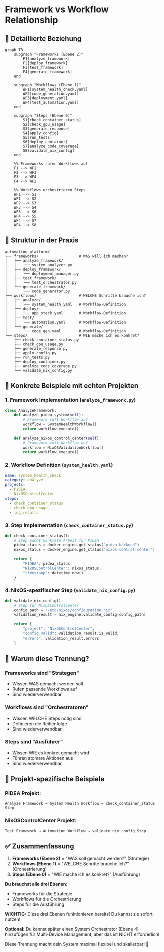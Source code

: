 # Framework vs Workflow Relationship

## 🔄 **Detaillierte Beziehung**

```mermaid
graph TB
    subgraph "Frameworks (Ebene 2)"
        F1[analyze_framework]
        F2[deploy_framework]
        F3[test_framework]
        F4[generate_framework]
    end
    
    subgraph "Workflows (Ebene 1)"
        WF1[system_health_check.yaml]
        WF2[code_generation.yaml]
        WF3[deployment.yaml]
        WF4[test_automation.yaml]
    end
    
    subgraph "Steps (Ebene 0)"
        S1[check_container_status]
        S2[check_gpu_usage]
        S3[generate_response]
        S4[apply_config]
        S5[run_tests]
        S6[deploy_container]
        S7[analyze_code_coverage]
        S8[validate_nix_config]
    end
    
    %% Frameworks rufen Workflows auf
    F1 --> WF1
    F2 --> WF3
    F3 --> WF4
    F4 --> WF2
    
    %% Workflows orchestrieren Steps
    WF1 --> S1
    WF1 --> S2
    WF2 --> S3
    WF3 --> S4
    WF3 --> S6
    WF4 --> S5
    WF4 --> S7
    WF4 --> S8
```

## 📁 **Struktur in der Praxis**

```
automation-platform/
├── frameworks/                  # WAS will ich machen?
│   ├── analyze_framework/
│   │   └── system_analyzer.py
│   ├── deploy_framework/
│   │   └── deployment_manager.py
│   ├── test_framework/
│   │   └── test_orchestrator.py
│   └── generate_framework/
│       └── code_generator.py
├── workflows/                   # WELCHE Schritte brauche ich?
│   ├── analyze/
│   │   └── system_health.yaml   # Workflow-Definition
│   ├── deploy/
│   │   └── app_stack.yaml       # Workflow-Definition
│   ├── test/
│   │   └── automation.yaml      # Workflow-Definition
│   └── generate/
│       └── code_gen.yaml        # Workflow-Definition
└── steps/                       # WIE mache ich es konkret?
    ├── check_container_status.py
    ├── check_gpu_usage.py
    ├── generate_response.py
    ├── apply_config.py
    ├── run_tests.py
    ├── deploy_container.py
    ├── analyze_code_coverage.py
    └── validate_nix_config.py
```

## 🔧 **Konkrete Beispiele mit echten Projekten**

### 1. Framework Implementation (`analyze_framework.py`)
```python
class AnalyzeFramework:
    def analyze_pidea_system(self):
        # Framework ruft Workflow auf
        workflow = SystemHealthWorkflow()
        return workflow.execute()
    
    def analyze_nixos_control_center(self):
        # Framework ruft Workflow auf
        workflow = NixOSValidationWorkflow()
        return workflow.execute()
```

### 2. Workflow Definition (`system_health.yaml`)
```yaml
name: system_health_check
category: analyze
projects:
  - PIDEA
  - NixOSControlCenter
steps:
  - check_container_status
  - check_gpu_usage
  - log_results
```

### 3. Step Implementation (`check_container_status.py`)
```python
def check_container_status():
    # Step macht konkrete Arbeit für PIDEA
    pidea_status = docker_engine.get_status("pidea-backend")
    nixos_status = docker_engine.get_status("nixos-control-center")
    
    return {
        "PIDEA": pidea_status,
        "NixOSControlCenter": nixos_status,
        "timestamp": datetime.now()
    }
```

### 4. NixOS-spezifischer Step (`validate_nix_config.py`)
```python
def validate_nix_config():
    # Step für NixOSControlCenter
    config_path = "/etc/nixos/configuration.nix"
    validation_result = nix_engine.validate_config(config_path)
    
    return {
        "project": "NixOSControlCenter",
        "config_valid": validation_result.is_valid,
        "errors": validation_result.errors
    }
```

## 🎯 **Warum diese Trennung?**

### **Frameworks sind "Strategen"**
- Wissen WAS gemacht werden soll
- Rufen passende Workflows auf
- Sind wiederverwendbar

### **Workflows sind "Orchestratoren"**
- Wissen WELCHE Steps nötig sind
- Definieren die Reihenfolge
- Sind wiederverwendbar

### **Steps sind "Ausführer"**
- Wissen WIE es konkret gemacht wird
- Führen atomare Aktionen aus
- Sind wiederverwendbar

## 🔄 **Projekt-spezifische Beispiele**

### **PIDEA Projekt:**
```
Analyze Framework → System Health Workflow → check_container_status Step
```

### **NixOSControlCenter Projekt:**
```
Test Framework → Automation Workflow → validate_nix_config Step
```

## ✅ **Zusammenfassung**

1. **Frameworks (Ebene 2)** = "WAS soll gemacht werden?" (Strategie)
2. **Workflows (Ebene 1)** = "WELCHE Schritte brauche ich?" (Orchestrierung)
3. **Steps (Ebene 0)** = "WIE mache ich es konkret?" (Ausführung)

**Du brauchst alle drei Ebenen:**
- Frameworks für die Strategie
- Workflows für die Orchestrierung
- Steps für die Ausführung

**WICHTIG:** Diese drei Ebenen funktionieren bereits! Du kannst sie sofort nutzen!

**Optional:** Du kannst später einen System Orchestrator (Ebene 4) hinzufügen für Multi-Device Management, aber das ist NICHT erforderlich!

Diese Trennung macht dein System maximal flexibel und skalierbar! 🚀 
